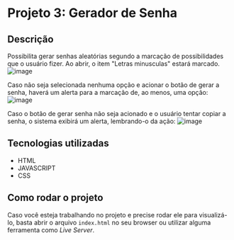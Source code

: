 # Projeto 3: Gerador de Senha
## Descrição
Possibilita gerar senhas aleatórias segundo a marcação de possibilidades que o usuário fizer. Ao abrir, o item "Letras minusculas" estará marcado.
![image](https://github.com/user-attachments/assets/78be618f-5e7a-47db-9c6d-54926bedeb2d)

Caso não seja selecionada nenhuma opção e acionar o botão de gerar a senha, haverá um alerta para a marcação de, ao menos, uma opção:
![image](https://github.com/user-attachments/assets/18f2dd83-521f-4f5e-a3c2-9242ec1860f1)

Caso o botão de gerar senha não seja acionado e o usuário tentar copiar a senha, o sistema exibirá um alerta, lembrando-o da ação:
![image](https://github.com/user-attachments/assets/a746fab5-9175-44b2-96e0-6af8bb7fea30)

## Tecnologias utilizadas
+ HTML
+ JAVASCRIPT
+ CSS

## Como rodar o projeto
Caso você esteja trabalhando no projeto e precise rodar ele para visualizá-lo, basta abrir o arquivo `index.html` no seu browser ou utilizar alguma ferramenta como *Live Server*.
